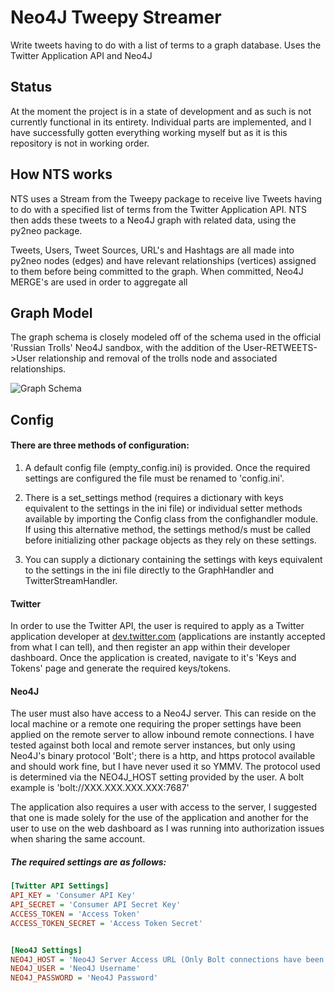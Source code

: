 # Neo4J Tweepy Streamer
Write tweets having to do with a list of terms to a graph database. Uses the Twitter Application API and Neo4J
## Status
At the moment the project is in a state of development and as such is not currently functional in its entirety. Individual parts are implemented, and I have successfully gotten everything working myself but as it is this repository is not in working order.

## How NTS works
NTS uses a Stream from the Tweepy package to receive live Tweets having to do with a specified list of terms from the Twitter Application API. NTS then adds these tweets to a Neo4J graph with related data, using the py2neo package.

Tweets, Users, Tweet Sources, URL's and Hashtags are all made into py2neo nodes (edges) and have relevant relationships (vertices) assigned to them before being committed to the graph. When committed, Neo4J MERGE's are used in order to aggregate all


## Graph Model
The graph schema is closely modeled off of the schema used in the official 'Russian Trolls' Neo4J sandbox, with the addition of the User-RETWEETS->User relationship and removal of the trolls node and associated relationships.

![Graph Schema](https://i.imgur.com/sPb0hsM.png)

## Config
#### There are three methods of configuration:

1. A default config file (empty_config.ini) is provided. Once the required settings are configured the file must be renamed to 'config.ini'.

2. There is a set_settings method (requires a dictionary with keys equivalent to the settings in the ini file) or individual setter methods available by importing the Config class from the confighandler module. If using this alternative method, the settings method/s must be called before initializing other package objects as they rely on these settings.

3. You can supply a dictionary containing the settings with keys equivalent to the settings in the ini file directly to the GraphHandler and TwitterStreamHandler.

#### Twitter
In order to use the Twitter API, the user is required to apply as a Twitter application developer at [dev.twitter.com](https://developer.twitter.com/) (applications are instantly accepted from what I can tell), and then register an app within their developer dashboard. Once the application is created, navigate to it's 'Keys and Tokens' page and generate the required keys/tokens.

#### Neo4J
The user must also have access to a Neo4J server. This can reside on the local machine or a remote one requiring the proper settings have been applied on the remote server to allow inbound remote connections. I have tested against both local and remote server instances, but only using Neo4J's binary protocol 'Bolt'; there is a http, and https protocol available and should work fine, but I have never used it so YMMV. The protocol used is determined via the NEO4J_HOST setting provided by the user. A bolt example is 'bolt://XXX.XXX.XXX.XXX:7687'  

The application also requires a user with access to the server, I suggested that one is made solely for the use of the application and another for the user to use on the web dashboard as I was running into authorization issues when sharing the same account.

##### The required settings are as follows:
```ini
[Twitter API Settings]  
API_KEY = 'Consumer API Key'  
API_SECRET = 'Consumer API Secret Key'  
ACCESS_TOKEN = 'Access Token'  
ACCESS_TOKEN_SECRET = 'Access Token Secret'  


[Neo4J Settings]  
NEO4J_HOST = 'Neo4J Server Access URL (Only Bolt connections have been tested)'  
NEO4J_USER = 'Neo4J Username'  
NEO4J_PASSWORD = 'Neo4J Password'  
```
